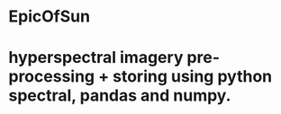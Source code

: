 # EpicOfSun

# hyperspectral imagery pre-processing + storing using python spectral, pandas and numpy.
